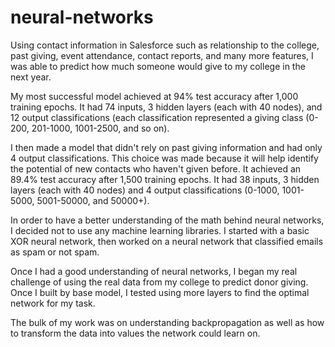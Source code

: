 # neural-networks
Using contact information in Salesforce such as relationship to the college, past giving, event attendance, 
contact reports, and many more features, I was able to predict how much someone would give to my college in the next year. 

My most successful model achieved at 94% test accuracy after 1,000 training epochs.  It had 74 inputs, 3 hidden layers (each with 40 nodes), and 12 output classifications (each classification represented a giving class (0-200, 201-1000, 1001-2500, and so on).

I then made a model that didn't rely on past giving information and had only 4 output classifications.  This choice was made because it will help identify the potential of new contacts who haven't given before.  It achieved an 89.4% test accuracy after 1,500 training epochs.  It had 38 inputs, 3 hidden layers (each with 40 nodes) and 4 output classifications (0-1000, 1001-5000, 5001-50000, and 50000+).

In order to have a better understanding of the math behind neural networks, I decided not to use any machine learning libraries.
I started with a basic XOR neural network, then worked on a neural network that classified emails as spam or not spam.  

Once I had a good understanding of neural networks, I began my real challenge of using the real data from my college to predict 
donor giving.  Once I built by base model, I tested using more layers to find the optimal network for my task.

The bulk of my work was on understanding backpropagation as well as how to transform the data into values the network could learn on.
